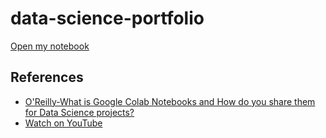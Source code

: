 # data-science-portfolio

[Open my notebook](https://colab.research.google.com/drive/1784elbYNRWR2gtFPjnLpctRVQRRsskWY?usp=sharing)


## References

* [O'Reilly-What is Google Colab Notebooks and How do you share them for Data Science projects?](https://learning.oreilly.com/videos/what-is-google/01142022VIDEOPAIML/)
* [Watch on YouTube](https://www.youtube.com/watch?v=6Egd-OMLLV4)
